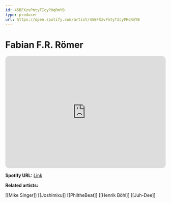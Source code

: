 ```yaml
---
id: 45BFXzvPntyTIcyPHqRmYB
type: producer
url: https://open.spotify.com/artist/45BFXzvPntyTIcyPHqRmYB
---
```

# Fabian F.R. Römer

<iframe style="border-radius:12px" src="https://open.spotify.com/embed/artist/45BFXzvPntyTIcyPHqRmYB" width="100%" height="352" frameBorder="0" allowfullscreen="" allow="autoplay; clipboard-write; encrypted-media; fullscreen; picture-in-picture" loading="lazy"></iframe>

**Spotify URL:** [Link](https://open.spotify.com/artist/45BFXzvPntyTIcyPHqRmYB)

**Related artists:**

[[Mike Singer]]
[[Joshimixu]]
[[PhiltheBeat]]
[[Henrik Böhl]]
[[Juh-Dee]]
